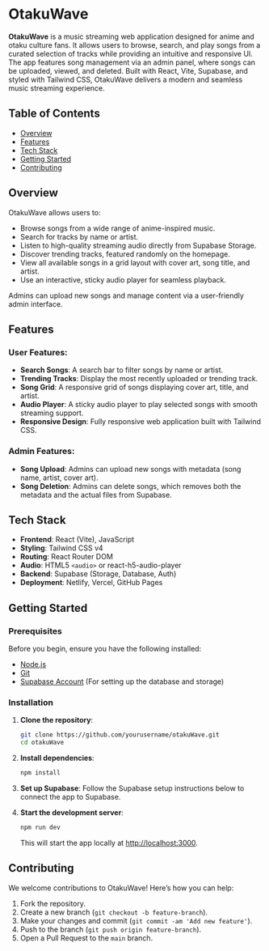 
# OtakuWave

**OtakuWave** is a music streaming web application designed for anime and otaku culture fans. It allows users to browse, search, and play songs from a curated selection of tracks while providing an intuitive and responsive UI. The app features song management via an admin panel, where songs can be uploaded, viewed, and deleted. Built with React, Vite, Supabase, and styled with Tailwind CSS, OtakuWave delivers a modern and seamless music streaming experience.

## Table of Contents

- [Overview](#overview)
- [Features](#features)
- [Tech Stack](#tech-stack)
- [Getting Started](#getting-started)
- [Contributing](#contributing)


## Overview

OtakuWave allows users to:
- Browse songs from a wide range of anime-inspired music.
- Search for tracks by name or artist.
- Listen to high-quality streaming audio directly from Supabase Storage.
- Discover trending tracks, featured randomly on the homepage.
- View all available songs in a grid layout with cover art, song title, and artist.
- Use an interactive, sticky audio player for seamless playback.

Admins can upload new songs and manage content via a user-friendly admin interface.

## Features

### User Features:
- **Search Songs**: A search bar to filter songs by name or artist.
- **Trending Tracks**: Display the most recently uploaded or trending track.
- **Song Grid**: A responsive grid of songs displaying cover art, title, and artist.
- **Audio Player**: A sticky audio player to play selected songs with smooth streaming support.
- **Responsive Design**: Fully responsive web application built with Tailwind CSS.

### Admin Features:
- **Song Upload**: Admins can upload new songs with metadata (song name, artist, cover art).
- **Song Deletion**: Admins can delete songs, which removes both the metadata and the actual files from Supabase.

## Tech Stack

- **Frontend**: React (Vite), JavaScript
- **Styling**: Tailwind CSS v4
- **Routing**: React Router DOM
- **Audio**: HTML5 `<audio>` or react-h5-audio-player
- **Backend**: Supabase (Storage, Database, Auth)
- **Deployment**: Netlify, Vercel, GitHub Pages

## Getting Started

### Prerequisites

Before you begin, ensure you have the following installed:

- [Node.js](https://nodejs.org/)
- [Git](https://git-scm.com/)
- [Supabase Account](https://supabase.io/) (For setting up the database and storage)

### Installation

1. **Clone the repository**:
    ```bash
    git clone https://github.com/yourusername/otakuWave.git
    cd otakuWave
    ```

2. **Install dependencies**:
    ```bash
    npm install
    ```

3. **Set up Supabase**: Follow the Supabase setup instructions below to connect the app to Supabase.

4. **Start the development server**:
    ```bash
    npm run dev
    ```

    This will start the app locally at [http://localhost:3000](http://localhost:3000).




## Contributing

We welcome contributions to OtakuWave! Here’s how you can help:

1. Fork the repository.
2. Create a new branch (`git checkout -b feature-branch`).
3. Make your changes and commit (`git commit -am 'Add new feature'`).
4. Push to the branch (`git push origin feature-branch`).
5. Open a Pull Request to the `main` branch.

